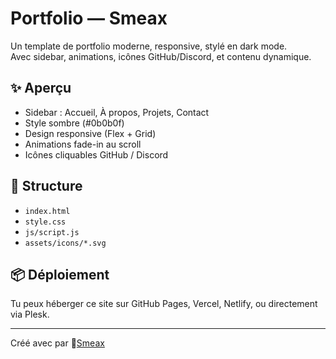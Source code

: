 # Portfolio — Smeax

Un template de portfolio moderne, responsive, stylé en dark mode.  
Avec sidebar, animations, icônes GitHub/Discord, et contenu dynamique.

## ✨ Aperçu
- Sidebar : Accueil, À propos, Projets, Contact
- Style sombre (#0b0b0f)
- Design responsive (Flex + Grid)
- Animations fade-in au scroll
- Icônes cliquables GitHub / Discord

## 📁 Structure
- `index.html`
- `style.css`
- `js/script.js`
- `assets/icons/*.svg`

## 📦 Déploiement
Tu peux héberger ce site sur GitHub Pages, Vercel, Netlify, ou directement via Plesk.

---
Créé avec par 💙[Smeax](https://smeax.fr)